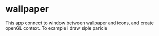 # wallpaper
This app connect to window between wallpaper and icons, and create openGL context. To example i draw siple paricle

